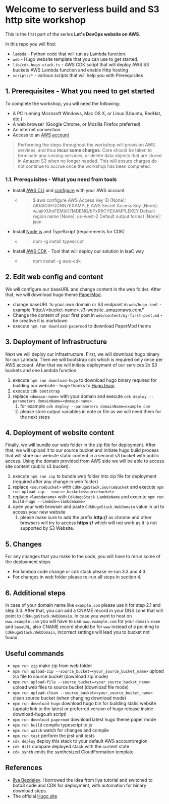# Welcome to serverless build and S3 http site workshop
This is the first part of the series **Let's DevOps website on AWS**.

In this repo you will find:
* `lambda` - Python code that will run as Lambda function.
* `web` - Hugo website template that you can use to get started.
* `lib/cdk-hugo-stack.ts` - AWS CDK script that will deploy AWS S3 buckets AWS Lambda function and enable Http hosting
* `scripts/*` - various scripts that will help you with Prerequisites

## 1. Prerequisites - What you need to get started
To complete the workshop, you will need the following:
* A PC running Microsoft Windows, Mac OS X, or Linux (Ubuntu, RedHat, etc.)
* A web browser (Google Chrome, or Mozilla Firefox preferred)
* An internet connection
* Access to an [AWS account](https://aws.amazon.com/console/) 


> Performing the steps throughout the workshop will provision AWS services, and thus **incur some charges**. Care should be taken to terminate any running services, or delete data objects that are stored in Amazon S3 when no longer needed. This will ensure charges do not continue to accrue once the workshop has been completed.

### 1.1. Prerequisites - What you need from tools
* Install [AWS CLI](https://docs.aws.amazon.com/cli/latest/userguide/getting-started-install.html#getting-started-install-instructions) and [configure](https://docs.aws.amazon.com/cli/latest/userguide/getting-started-quickstart.html#getting-started-quickstart-new) with your AWS account
  - >$ aws configure
  AWS Access Key ID [None]: AKIAIOSFODNN7EXAMPLE
  AWS Secret Access Key [None]: wJalrXUtnFEMI/K7MDENG/bPxRfiCYEXAMPLEKEY
  Default region name [None]: us-west-2
  Default output format [None]: json
* Install [Node.js](https://nodejs.org/en/download/) and TypeScript (requirements for CDK)
  - > npm -g install typescript
* Install [AWS CDK](https://docs.aws.amazon.com/cdk/v2/guide/getting_started.html#getting_started_install) - Tool that will deploy our solution in IaaC way
  - > npm install -g aws-cdk

## 2. Edit web config and content
We will configure our baseURL and change content in the web folder. After that, we will download hugo theme [PaperMod](https://github.com/adityatelange/hugo-PaperMod).
* change baseURL to your own domain or S3 endpoint in `web/hugo.toml` -  example 'http://\<bucket-name\>.s3-website.<aws-region>.amazonaws.com/'
* Change the content of your first post in `web/content/my-first-post.md` - be creative it is markdown
* execute `npm run download-papermod` to download PaperMod theme

## 3. Deployment of Infrastructure
Next we will deploy our infrastructure. First, we will download hugo binary for our Lambda. Then we will bootstrap cdk which is required only once per AWS account. After that we will initiate deployment of our services 2x S3 buckets and one Lambda function.
1. execute `npm run download-hugo` to download hugo binary required for building our website - huge thanks to [Hugo team](https://gohugo.io/)
2. execute `cdk bootstrap`
3. replace `<domain-name>` with your domain and execute `cdk deploy --parameters domainName=<domain-name>`
    1. for example `cdk deploy --parameters domainName=example.com` 
    2. please store output variables in note or file as we will need them for the next steps
## 4. Deployment of website content
Finally, we will bundle our web folder in the zip file for deployment. After that, we will upload it to our source bucket and initiate hugo build process that will store our website static content in a second s3 bucket with public access. Using the domain provided from AWS side we will be able to access site content (public s3 bucket).

1. execute `npm run zip` to bundle web folder into zip file for deployment (required after any change in web folder)
2. replace `<sourcebucket>` with `CdkHugoStack.SourceBucket` and execute `npm run upload-zip --source_bucket=<sourcebucket>`
3. replace `<lambdaname>` with `CdkHugoStack.LambdaName` and execute `npm run build-hugo --lambda=<lambdaname>` 
4. open your web browser and paste `CdkHugoStack.WebDomain` value in url to access your new website
    1. please make sure to add the prefix **http://** as chrome and other browsers will try to access **https://** which will not work as it is not supported by S3 Website.

## 5. Changes
For any changes that you make to the code, you will have to rerun some of the deployment steps 
* For lambda code change or cdk stack please re-run 3.3 and 4.3.
* For changes in web folder please re-run all steps in section 4.

## 6. Additional steps
In case of your domain name like `example.com` please use it for step 2.1 and step 3.3. After that, you can add a CNAME record in your DNS zone that will point to `CdkHugoStack.WebDomain`. 
In case you want to host on `www.example.com` you will have to use `www.example.com` for your `domain-name` and `baseURL`, also CNAME record should be for `www` instead of `@` pointing to `CdkHugoStack.WebDomain`, incorrect settings will lead you to bucket not found.

## Useful commands

* `npm run zip` make zip from web folder
* `npm run upload-zip --source_bucket=<your_source_bucket_name>` upload zip file to source bucket (download zip mode)
* `npm run upload-file --source_bucket=<your_source_bucket_name>` upload web files to source bucket (download file mode)
* `npm run upload-clean --source_bucket=<your_source_bucket_name>` clean source bucket (when changing download mode)
* `npm run download-hugo` download hugo bin for building static website (update link to the latest or preferred version of hugo release inside download-hugo.sh script)
* `npm run download-papermod` download latest hugo theme paper mode
* `npm run build`   compile typescript to js
* `npm run watch`   watch for changes and compile
* `npm run test`    perform the jest unit tests
* `cdk deploy`      deploy this stack to your default AWS account/region
* `cdk diff`        compare deployed stack with the current state
* `cdk synth`       emits the synthesized CloudFormation template

## References
* [Ilya Bezdelev](https://bezdelev.com/hacking/hugo-aws-lambda-static-website-amazon-s3/). I borrowed the idea from Ilya tutorial and switched to boto3 code and CDK for deployment, with automation for binary download steps. 
* The official [Hugo site](https://gohugo.io/)